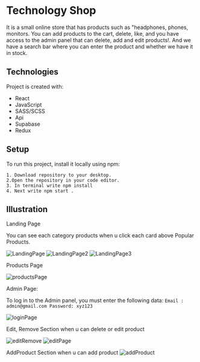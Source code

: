 
# Technology Shop

It is a small online store that has products such as "headphones, phones, monitors. 
You can add products to the cart, delete, like, and you have access to the admin panel that can delete, add and edit products!.
And we have a search bar where you can enter the product and whether we have it in stock.

## Technologies
Project is created with:
* React
* JavaScript 
* SASS/SCSS
* Api
* Supabase
* Redux

 ## Setup
To run this project, install it locally using npm:

```
1. Download repository to your desktop.
2.Open the repository in your code editor.
3. In terminal write npm install
4. Next write npm start .
```
## Illustration 

Landing Page 

You can see each category products when u click each card above Popular Products.

![LandingPage](https://user-images.githubusercontent.com/114489977/233866780-fff41866-b649-4155-bc91-9b76fbf93622.png)
![LandingPage2](https://user-images.githubusercontent.com/114489977/233866818-e153f023-c55b-48bb-ad95-e250012aefc2.png)
![LandingPage3](https://user-images.githubusercontent.com/114489977/233866840-2b3ce1cc-addd-4b43-adc5-04e2022e5125.png)

Products Page 

![productsPage](https://user-images.githubusercontent.com/114489977/233866875-8d372551-23b7-4a7b-b2df-bd854c89734a.png)

Admin Page: 

To log in to the Admin panel, you must enter the following data: `Email : admin@gmail.com Password: xyz123`

![loginPage](https://user-images.githubusercontent.com/114489977/233866921-b3d49285-ec22-4301-bd60-f5d8cbaf7db4.png)

Edit, Remove Section when u can delete or edit product 

![editRemove](https://user-images.githubusercontent.com/114489977/233866939-5fd89b25-e4b8-4793-9b65-371d054588df.png)
![editPage](https://user-images.githubusercontent.com/114489977/233866962-117c84e3-508c-40e8-a69c-2e31d4c43d42.png)

AddProduct Section when u can add product
![addProduct](https://user-images.githubusercontent.com/114489977/233866949-3235c8c9-92dd-42ff-8e8b-3a154140b3da.png)





